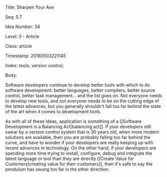 Title:  Sharpen Your Axe

Seq:    5.7

Idea Number: 34

Level:  3 - Article

Class:  article

Timestamp: 20160503221145

Index:  tools; version control; 

Body:

Software developers continue to develop better tools with which to do software development: better languages, better compilers, better source control, better task management... and the list goes on. Not everyone needs to develop new tools, and not everyone needs to be on the cutting edge of the latest advances, but you generally shouldn't fall too far behind the state of the art when it comes to development tools.

As with all of these ideas, application is something of a [[Software Development is a Balancing Act|balancing act]]. If your developers still swear by a version control system that is 30 years old, when more modern solutions are available, then you are probably falling too far behind the curve, and have to wonder if your developers are really keeping up with recent advances in technology. On the other hand, if your developers are spending more time trying to install, configure, debug and integrate the latest language or tool than they are directly [[Create Value for Customers|creating value for their customers]], then it's safe to say the pendulum has swung too far in the other direction.

